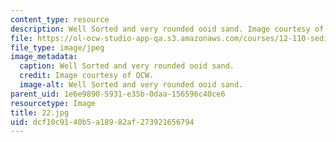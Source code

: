 ```yaml
---
content_type: resource
description: Well Sorted and very rounded ooid sand. Image courtesy of OCW.
file: https://ol-ocw-studio-app-qa.s3.amazonaws.com/courses/12-110-sedimentary-geology-fall-2004/dcf10c9140b5a18982af273921656794_22.jpg
file_type: image/jpeg
image_metadata:
  caption: Well Sorted and very rounded ooid sand.
  credit: Image courtesy of OCW.
  image-alt: Well Sorted and very rounded ooid sand.
parent_uid: 1e6e9890-5931-e35b-0daa-156596c40ce6
resourcetype: Image
title: 22.jpg
uid: dcf10c91-40b5-a189-82af-273921656794
---
```

